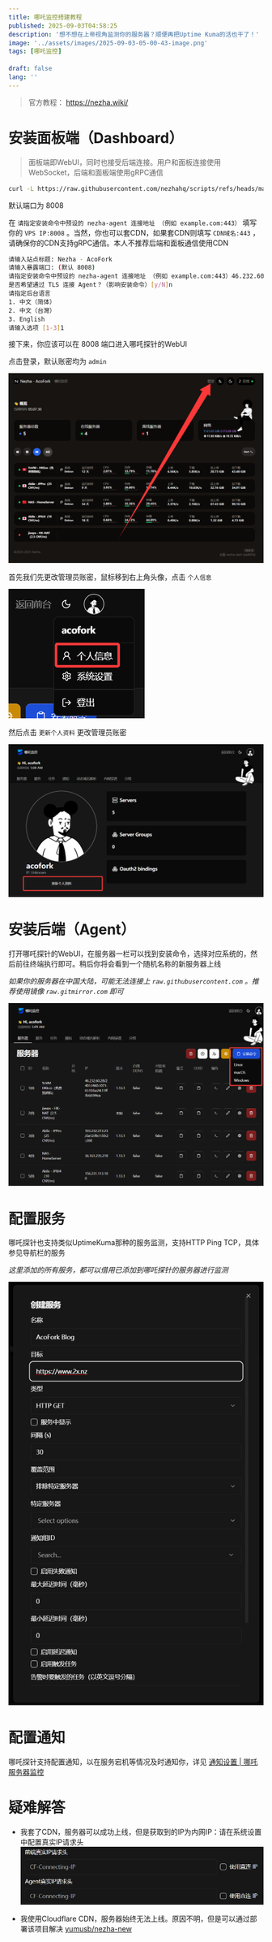 ```yaml
---
title: 哪吒监控搭建教程
published: 2025-09-03T04:58:25
description: '想不想在上帝视角监测你的服务器？顺便再把Uptime Kuma的活也干了！'
image: '../assets/images/2025-09-03-05-00-43-image.png'
tags: [哪吒监控]

draft: false 
lang: ''
---
```


> 官方教程： https://nezha.wiki/

# 安装面板端（Dashboard）

> 面板端即WebUI，同时也接受后端连接。用户和面板连接使用WebSocket，后端和面板端使用gRPC通信

```bash
curl -L https://raw.githubusercontent.com/nezhahq/scripts/refs/heads/main/install.sh -o nezha.sh && chmod +x nezha.sh && sudo ./nezha.sh
```

默认端口为 8008

在 `请指定安装命令中预设的 nezha-agent 连接地址 （例如 example.com:443）` 填写你的 `VPS IP:8008` 。当然，你也可以套CDN，如果套CDN则填写 `CDN域名:443` ，请确保你的CDN支持gRPC通信。本人不推荐后端和面板通信使用CDN

```bash
请输入站点标题: Nezha - AcoFork
请输入暴露端口: (默认 8008)
请指定安装命令中预设的 nezha-agent 连接地址 （例如 example.com:443）46.232.60.28:8008
是否希望通过 TLS 连接 Agent？（影响安装命令）[y/N]n
请指定后台语言
1. 中文（简体）
2. 中文（台灣）
3. English
请输入选项 [1-3]1
```

接下来，你应该可以在 8008 端口进入哪吒探针的WebUI

点击登录，默认账密均为 `admin` 

![](../assets/images/2025-09-03-05-07-55-image.png)

首先我们先更改管理员账密，鼠标移到右上角头像，点击 `个人信息` 

![](../assets/images/2025-09-03-05-08-40-image.png)

然后点击 `更新个人资料` 更改管理员账密

![](../assets/images/2025-09-03-05-09-06-image.png)

# 安装后端（Agent）

打开哪吒探针的WebUI，在服务器一栏可以找到安装命令，选择对应系统的，然后前往终端执行即可。稍后你将会看到一个随机名称的新服务器上线

*如果你的服务器在中国大陆，可能无法连接上 `raw.githubusercontent.com`  。推荐使用镜像 `raw.gitmirror.com` 即可*

![](../assets/images/2025-09-03-05-10-14-image.png)

# 配置服务

哪吒探针也支持类似UptimeKuma那种的服务监测，支持HTTP Ping TCP，具体参见导航栏的服务

*这里添加的所有服务，都可以借用已添加到哪吒探针的服务器进行监测*

![](../assets/images/2025-09-03-05-15-22-image.png)

# 配置通知

哪吒探针支持配置通知，以在服务宕机等情况及时通知你，详见 [通知设置 | 哪吒服务器监控](https://nezha.wiki/guide/notifications.html)

# 疑难解答

- 我套了CDN，服务器可以成功上线，但是获取到的IP为内网IP：请在系统设置中配置真实IP请求头![](../assets/images/2025-09-03-05-19-32-image.png)

- 我使用Cloudflare CDN，服务器始终无法上线。原因不明，但是可以通过部署该项目解决 [yumusb/nezha-new](https://github.com/yumusb/nezha-new)
